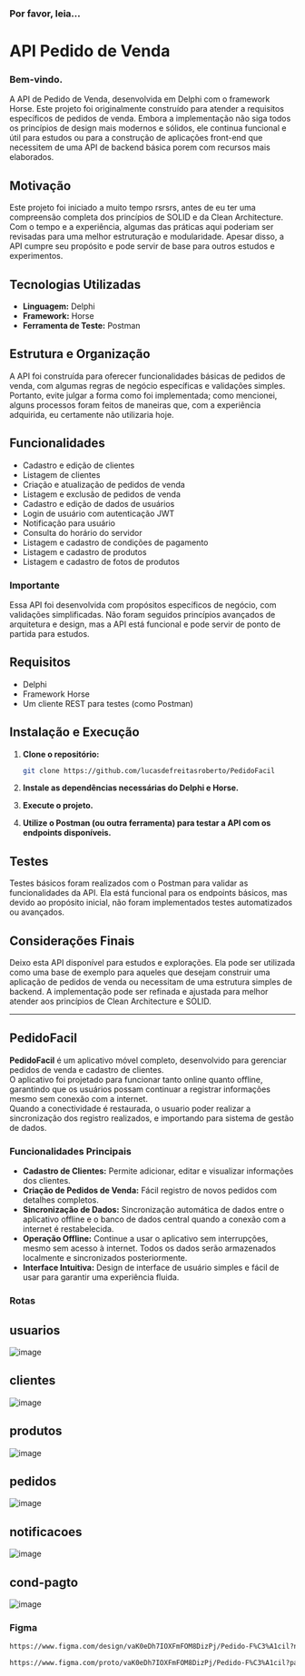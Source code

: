 <h3> Por favor, leia... </h3>

# API Pedido de Venda

<h3>Bem-vindo.</h3>
A API de Pedido de Venda, desenvolvida em Delphi com o framework Horse. Este projeto foi originalmente construído para atender a requisitos específicos de pedidos de venda. Embora a implementação não siga todos os princípios de design mais modernos e sólidos, ele continua funcional e útil para estudos ou para a construção de aplicações front-end que necessitem de uma API de backend básica porem com recursos mais elaborados.

## Motivação

Este projeto foi iniciado a muito tempo rsrsrs, antes de eu ter uma compreensão completa dos princípios de SOLID e da Clean Architecture. Com o tempo e a experiência, algumas das práticas aqui poderiam ser revisadas para uma melhor estruturação e modularidade. Apesar disso, a API cumpre seu propósito e pode servir de base para outros estudos e experimentos.

## Tecnologias Utilizadas

- **Linguagem:** Delphi
- **Framework:** Horse
- **Ferramenta de Teste:** Postman

## Estrutura e Organização

A API foi construída para oferecer funcionalidades básicas de pedidos de venda, com algumas regras de negócio específicas e validações simples. Portanto, evite julgar a forma como foi implementada; como mencionei, alguns processos foram feitos de maneiras que, com a experiência adquirida, eu certamente não utilizaria hoje.

## Funcionalidades

- Cadastro e edição de clientes
- Listagem de clientes
- Criação e atualização de pedidos de venda
- Listagem e exclusão de pedidos de venda
- Cadastro e edição de dados de usuários
- Login de usuário com autenticação JWT
- Notificação para usuário
- Consulta do horário do servidor
- Listagem e cadastro de condições de pagamento
- Listagem e cadastro de produtos
- Listagem e cadastro de fotos de produtos

### Importante

Essa API foi desenvolvida com propósitos específicos de negócio, com validações simplificadas. Não foram seguidos princípios avançados de arquitetura e design, mas a API está funcional e pode servir de ponto de partida para estudos.

## Requisitos

- Delphi
- Framework Horse
- Um cliente REST para testes (como Postman)

## Instalação e Execução

1. **Clone o repositório:**

   ```bash
   git clone https://github.com/lucasdefreitasroberto/PedidoFacil
   ```

2. **Instale as dependências necessárias do Delphi e Horse.**

3. **Execute o projeto.**

4. **Utilize o Postman (ou outra ferramenta) para testar a API com os endpoints disponíveis.**

## Testes

Testes básicos foram realizados com o Postman para validar as funcionalidades da API. Ela está funcional para os endpoints básicos, mas devido ao propósito inicial, não foram implementados testes automatizados ou avançados.

## Considerações Finais

Deixo esta API disponível para estudos e explorações. Ela pode ser utilizada como uma base de exemplo para aqueles que desejam construir uma aplicação de pedidos de venda ou necessitam de uma estrutura simples de backend. A implementação pode ser refinada e ajustada para melhor atender aos princípios de Clean Architecture e SOLID.

---




## PedidoFacil

**PedidoFacil** é um aplicativo móvel completo, desenvolvido para gerenciar pedidos de venda e cadastro de clientes. 
<br>O aplicativo foi projetado para funcionar tanto online quanto offline, garantindo que os usuários possam continuar a registrar informações mesmo sem conexão com a internet. 
<br>Quando a conectividade é restaurada, o usuario poder realizar a sincronização dos registro realizados, e importando para sistema de gestão de dados.

### Funcionalidades Principais

- **Cadastro de Clientes:** Permite adicionar, editar e visualizar informações dos clientes.
- **Criação de Pedidos de Venda:** Fácil registro de novos pedidos com detalhes completos.
- **Sincronização de Dados:** Sincronização automática de dados entre o aplicativo offline e o banco de dados central quando a conexão com a internet é restabelecida.
- **Operação Offline:** Continue a usar o aplicativo sem interrupções, mesmo sem acesso à internet. Todos os dados serão armazenados localmente e sincronizados posteriormente.
- **Interface Intuitiva:** Design de interface de usuário simples e fácil de usar para garantir uma experiência fluida.

### Rotas
## **usuarios**

![image](https://github.com/user-attachments/assets/19bddcaf-6c01-4415-97ad-813c519b8eb7)

## **clientes**

![image](https://github.com/user-attachments/assets/98d60a69-abbc-4a7d-942e-34bbbe59def2)

## **produtos**

![image](https://github.com/user-attachments/assets/5e7c828d-30b6-4f21-9156-baa0304b5e26)

## **pedidos**

![image](https://github.com/user-attachments/assets/60fff954-a30b-458a-98b8-70daa624c60d)

## **notificacoes**

![image](https://github.com/user-attachments/assets/89417885-70d8-4d06-a2fb-133dfe54a315)

## **cond-pagto**
![image](https://github.com/user-attachments/assets/0f01206a-db88-4d80-8088-c55eb9984c91)

### Figma

```sh
https://www.figma.com/design/vaK0eDh7IOXFmFOM8DizPj/Pedido-F%C3%A1cil?node-id=2-3&t=Z5QYkotzkCBOJh0Q-1
```
```sh
https://www.figma.com/proto/vaK0eDh7IOXFmFOM8DizPj/Pedido-F%C3%A1cil?page-id=0%3A1&node-id=2-3&viewport=232%2C245%2C0.54&t=w7TcmXoiVZh2EeAc-1&scaling=scale-down&content-scaling=fixed&starting-point-node-id=2%3A3
```
